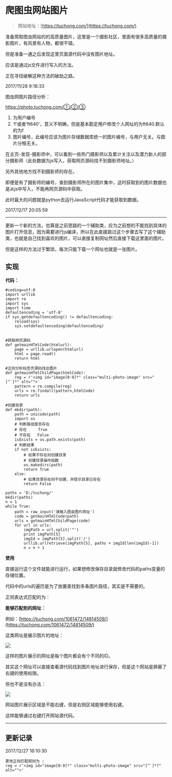 # 爬图虫网站图片

> 网站地址：[https://tuchong.com/](https://tuchong.com/)



准备爬取图虫网站的的高质量图片，这里是一个摄影社区，里面有很多高质量的摄影图片，有风景有人物，都很不错。

但是准备一通之后发现这里页面源代码中没有图片地址。

应该是通过js文件进行写入的方法。

正在寻找破解这种方法的破劫之路。

2017/11/28 9:18:33 


图虫网图片路径分析：

https://photo.tuchong.com/①/②/③

1. 为用户编号
2. ‘f’或者‘ft640’，意义不明确，但是基本勘定用户修改个人网址的为ft640.默认的为f
3. 图片编号，此编号应该为图片存储数据库统一的图片编号，与用户无关。与图片分租无关。

在主页-发现-摄影师中，可以看到一些热门摄影师以及累计关注以及潜力新人的部分摄影师（此处数据为js写入，获取网页源码找不到摄影师地址。）

另外其他地方找不到摄影师的存在。

即便是有了摄影师的编号，查到摄影师所在的图片集中，这时获取到的图片数据也是从js中写入，不能再网页源码中获取。


此时最大的问题就是python去运行JavaScript代码才能获取到数据。


2017/12/17 20:05:59 


---

更新一个新的方法，也算是之前思路的一个辅助类，应为之前想的不能找到具体的图片打开信息，因为需要进行js编译，所以在此直接跳过这个步骤去写了这个辅助类，也就是自己找到喜欢的图片，可以直接复制网址然后直接下载这里面的图片。

但是这样的方法过于繁琐，每次只能下载一个网址也就是一张图片。

## 实现


**代码：**

	#coding=utf-8
	import urllib
	import re
	import sys
	import time
	defaultencoding = 'utf-8'
	if sys.getdefaultencoding() != defaultencoding:
	    reload(sys)
	    sys.setdefaultencoding(defaultencoding)
	
	
	#获取网页源码
	def getmainHTmlCode(htmlurl):
	    page = urllib.urlopen(htmlurl)
	    html = page.read()
	    return html
	
	#正则分析标签页源码找出图片
	def getmainHTmlChildPage(htmlCode):
	    reg = r'<img id="image[0-9]*" class="multi-photo-image" src="[^`]*" alt="">'
	    pattern = re.compile(reg)
	    urls = re.findall(pattern,htmlCode)
	    return urls
	
	#创建目录
	def mkdir(path):
	    path = unicode(path)
	    import os
	    # 判断路径是否存在
	    # 存在     True
	    # 不存在   False
	    isExists = os.path.exists(path)
	    # 判断结果
	    if not isExists:
	        # 如果不存在则创建目录
	        # 创建目录操作函数
	        os.makedirs(path)
	        return True
	    else:
	        # 如果目录存在则不创建，并提示目录已存在
	        return False
	
	paths = 'D:/tuchong/'
	mkdir(paths)
	n = 1
	while True:
	    path = raw_input('请输入图虫图片网址')
	    code = getmainHTmlCode(path)
	    urls = getmainHTmlChildPage(code)
	    for url in urls:
	        imgPath = url.split('"')
	        print imgPath[5]
	        imgId = imgPath[5].split('/')
	        urllib.urlretrieve(imgPath[5], paths + imgId[len(imgId)-1])
	        n = n + 1

**使用**

直接运行这个文件就能进行运行，如果想修改保存目录就修改代码的paths变量的存储位置。

代码中的urls的遍历是为了放置查找到多条图片路径，其实是不需要的。

正则表达式匹配的为：<img id="image[0-9]*" class="multi-photo-image" src="[^`]*" alt="">

**能够匹配到的网址：**

例如：[https://tuchong.com/1061472/14814509/](https://tuchong.com/1061472/14814509/)

这类网址是展示图片的地址：

![](https://i.imgur.com/zv5xUoi.jpg)

这样的图片展示的网址是每个图片都会有个不同的ID。

其实这个网址可以直接查看源代码找到图片地址进行保存，但是这个网站是屏蔽了右键的使用权限。

但也不是没有办法：

![](https://i.imgur.com/571rX89.jpg)

网站图片展示区域是不能右键，但是右侧区域能够使用右键。

这样能够通过右键打开网站源代码。

---

## 更新记录

2017/12/27 16:10:30 

	更改正则匹配规则为 : 
    reg = r'<img id="image[0-9]*" class="multi-photo-image" src="[^`]*?" alt="">'